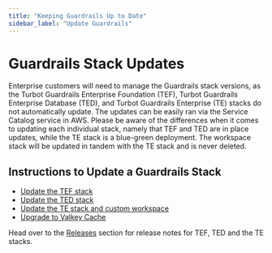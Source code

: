 ```yaml
---
title: "Keeping Guardrails Up to Date"
sidebar_label: "Update Guardrails"
---
```


# Guardrails Stack Updates

Enterprise customers will need to manage the Guardrails stack versions, as the
Turbot Guardrails Enterprise Foundation (TEF), Turbot Guardrails Enterprise Database (TED), and Turbot Guardrails
Enterprise (TE) stacks do not automatically update. The updates can be easily
ran via the Service Catalog service in AWS. Please be aware of the differences
when it comes to updating each individual stack, namely that TEF and TED are in
place updates, while the TE stack is a blue-green deployment. The workspace
stack will be updated in tandem with the TE stack and is never deleted.

## Instructions to Update a Guardrails Stack

- [Update the TEF stack](guides/hosting-guardrails/updating-stacks/update-tef)
- [Update the TED stack](guides/hosting-guardrails/updating-stacks/update-ted)
- [Update the TE stack and custom workspace](guides/hosting-guardrails/updating-stacks/update-workspace)
- [Upgrade to Valkey Cache](guides/hosting-guardrails/updating-stacks/upgrade-to-valkey-cache)

Head over to the [Releases](/guardrails/changelog) section for release notes for TEF, TED and the TE stacks.